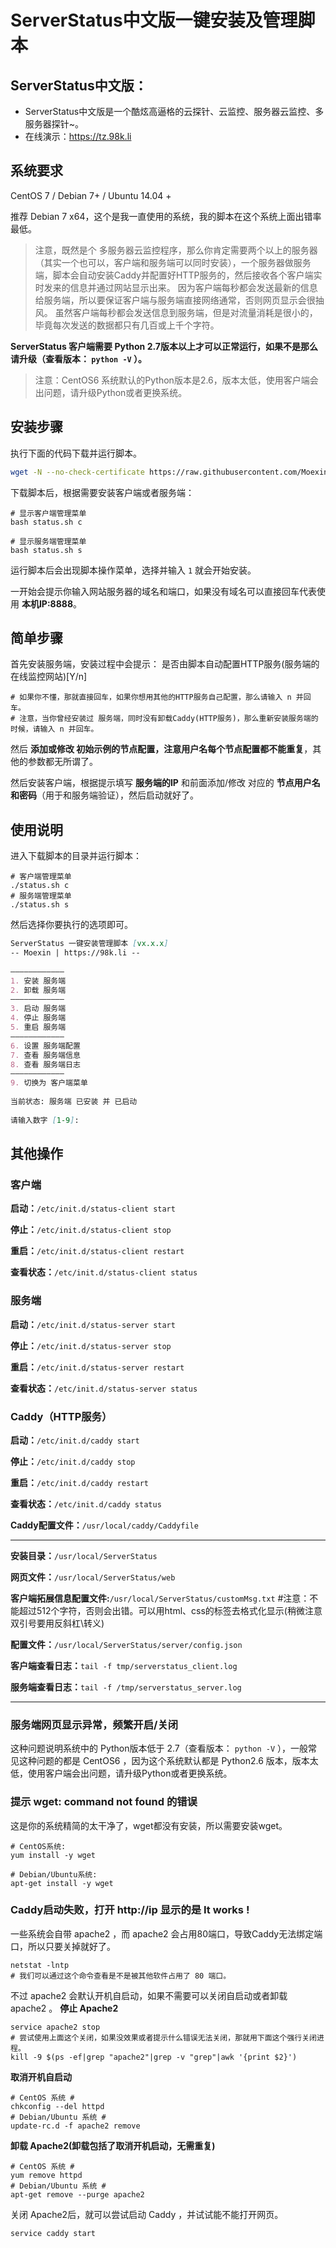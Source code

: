 # ServerStatus中文版一键安装及管理脚本
## ServerStatus中文版：

 - ServerStatus中文版是一个酷炫高逼格的云探针、云监控、服务器云监控、多服务器探针~。
 - 在线演示：https://tz.98k.li

## 系统要求
CentOS 7 / Debian 7+ / Ubuntu 14.04 +

推荐 Debian 7 x64，这个是我一直使用的系统，我的脚本在这个系统上面出错率最低。

> 注意，既然是个 多服务器云监控程序，那么你肯定需要两个以上的服务器（其实一个也可以，客户端和服务端可以同时安装），一个服务器做服务端，脚本会自动安装Caddy并配置好HTTP服务的，然后接收各个客户端实时发来的信息并通过网站显示出来。
> 因为客户端每秒都会发送最新的信息给服务端，所以要保证客户端与服务端直接网络通常，否则网页显示会很抽风。
> 虽然客户端每秒都会发送信息到服务端，但是对流量消耗是很小的，毕竟每次发送的数据都只有几百或上千个字符。

**ServerStatus 客户端需要 Python 2.7版本以上才可以正常运行，如果不是那么请升级（查看版本： `python -V` ）。**

> 注意：CentOS6 系统默认的Python版本是2.6，版本太低，使用客户端会出问题，请升级Python或者更换系统。

## 安装步骤
执行下面的代码下载并运行脚本。
``` bash
wget -N --no-check-certificate https://raw.githubusercontent.com/Moexin/ServerStatus-CN-OneKey/master/status.sh && chmod +x status.sh
```
下载脚本后，根据需要安装客户端或者服务端：
``` mipsasm
# 显示客户端管理菜单
bash status.sh c
 
# 显示服务端管理菜单
bash status.sh s
```
运行脚本后会出现脚本操作菜单，选择并输入 `1` 就会开始安装。

一开始会提示你输入网站服务器的域名和端口，如果没有域名可以直接回车代表使用 **本机IP:8888**。
## 简单步骤
首先安装服务端，安装过程中会提示：
是否由脚本自动配置HTTP服务(服务端的在线监控网站)[Y/n]
``` vala
# 如果你不懂，那就直接回车，如果你想用其他的HTTP服务自己配置，那么请输入 n 并回车。
# 注意，当你曾经安装过 服务端，同时没有卸载Caddy(HTTP服务)，那么重新安装服务端的时候，请输入 n 并回车。
```
然后 **添加或修改 初始示例的节点配置，注意用户名每个节点配置都不能重复**，其他的参数都无所谓了。

然后安装客户端，根据提示填写 **服务端的IP** 和前面添加/修改 对应的 **节点用户名和密码**（用于和服务端验证），然后启动就好了。
## 使用说明
进入下载脚本的目录并运行脚本：
``` jboss-cli
# 客户端管理菜单
./status.sh c
# 服务端管理菜单
./status.sh s
```
然后选择你要执行的选项即可。
``` markdown
ServerStatus 一键安装管理脚本 [vx.x.x]
-- Moexin | https://98k.li --
 
————————————
1. 安装 服务端
2. 卸载 服务端
————————————
3. 启动 服务端
4. 停止 服务端
5. 重启 服务端
————————————
6. 设置 服务端配置
7. 查看 服务端信息
8. 查看 服务端日志
————————————
9. 切换为 客户端菜单
 
当前状态: 服务端 已安装 并 已启动
 
请输入数字 [1-9]:
```
## 其他操作
### 客户端
**启动：**`/etc/init.d/status-client start`

**停止：**`/etc/init.d/status-client stop`

**重启：**`/etc/init.d/status-client restart`

**查看状态：**`/etc/init.d/status-client status`
### 服务端
**启动：**`/etc/init.d/status-server start`

**停止：**`/etc/init.d/status-server stop`

**重启：**`/etc/init.d/status-server restart`

**查看状态：**`/etc/init.d/status-server status`
### Caddy（HTTP服务）
**启动：**`/etc/init.d/caddy start`

**停止：**`/etc/init.d/caddy stop`

**重启：**`/etc/init.d/caddy restart`

**查看状态：**`/etc/init.d/caddy status`

**Caddy配置文件：**`/usr/local/caddy/Caddyfile`


----------
**安装目录：**`/usr/local/ServerStatus`

**网页文件：**`/usr/local/ServerStatus/web`

**客户端拓展信息配置文件:**`/usr/local/ServerStatus/customMsg.txt` #注意：不能超过512个字符，否则会出错。可以用html、css的标签去格式化显示(稍微注意双引号要用反斜杠\转义)

**配置文件：**`/usr/local/ServerStatus/server/config.json`

**客户端查看日志：**`tail -f tmp/serverstatus_client.log`

**服务端查看日志：**`tail -f /tmp/serverstatus_server.log`


----------
### 服务端网页显示异常，频繁开启/关闭
这种问题说明系统中的 Python版本低于 2.7（查看版本： `python -V` ），一般常见这种问题的都是 CentOS6 ，因为这个系统默认都是 Python2.6 版本，版本太低，使用客户端会出问题，请升级Python或者更换系统。
### 提示 wget: command not found 的错误
这是你的系统精简的太干净了，wget都没有安装，所以需要安装wget。
``` vala
# CentOS系统:
yum install -y wget
 
# Debian/Ubuntu系统:
apt-get install -y wget
```
### Caddy启动失败，打开 http://ip 显示的是 It works !
一些系统会自带 apache2 ，而 apache2 会占用80端口，导致Caddy无法绑定端口，所以只要关掉就好了。
``` nginx
netstat -lntp
# 我们可以通过这个命令查看是不是被其他软件占用了 80 端口。
```
不过 apache2 会默认开机自启动，如果不需要可以关闭自启动或者卸载 apache2 。
**停止 Apache2**
``` vim
service apache2 stop
# 尝试使用上面这个关闭，如果没效果或者提示什么错误无法关闭，那就用下面这个强行关闭进程。
kill -9 $(ps -ef|grep "apache2"|grep -v "grep"|awk '{print $2}')
```
**取消开机自启动**
``` shell
# CentOS 系统 #
chkconfig --del httpd
# Debian/Ubuntu 系统 #
update-rc.d -f apache2 remove
```
**卸载 Apache2(卸载包括了取消开机启动，无需重复)**
``` shell
# CentOS 系统 #
yum remove httpd
# Debian/Ubuntu 系统 #
apt-get remove --purge apache2
```
关闭 Apache2后，就可以尝试启动 Caddy ，并试试能不能打开网页。
``` ebnf
service caddy start
```